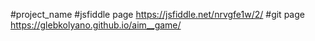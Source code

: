 #project_name
#jsfiddle page https://jsfiddle.net/nrvgfe1w/2/ #git page https://glebkolyano.github.io/aim__game/

